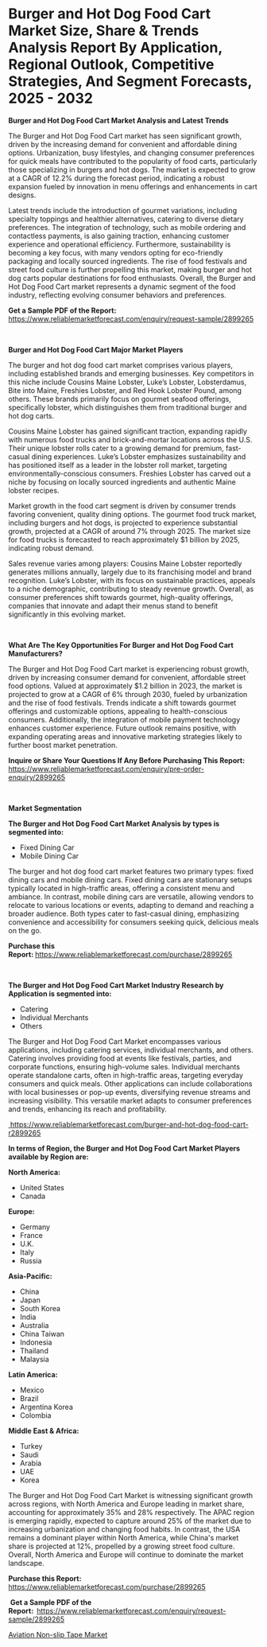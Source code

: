 <p><h1>Burger and Hot Dog Food Cart Market Size, Share & Trends Analysis Report By Application, Regional Outlook, Competitive Strategies, And Segment Forecasts, 2025 - 2032</h1></p><p><strong>Burger and Hot Dog Food Cart Market Analysis and Latest Trends</strong></p>
<p><p>The Burger and Hot Dog Food Cart market has seen significant growth, driven by the increasing demand for convenient and affordable dining options. Urbanization, busy lifestyles, and changing consumer preferences for quick meals have contributed to the popularity of food carts, particularly those specializing in burgers and hot dogs. The market is expected to grow at a CAGR of 12.2% during the forecast period, indicating a robust expansion fueled by innovation in menu offerings and enhancements in cart designs.</p><p>Latest trends include the introduction of gourmet variations, including specialty toppings and healthier alternatives, catering to diverse dietary preferences. The integration of technology, such as mobile ordering and contactless payments, is also gaining traction, enhancing customer experience and operational efficiency. Furthermore, sustainability is becoming a key focus, with many vendors opting for eco-friendly packaging and locally sourced ingredients. The rise of food festivals and street food culture is further propelling this market, making burger and hot dog carts popular destinations for food enthusiasts. Overall, the Burger and Hot Dog Food Cart market represents a dynamic segment of the food industry, reflecting evolving consumer behaviors and preferences.</p></p>
<p><strong>Get a Sample PDF of the Report:&nbsp;</strong> <a href="https://www.reliablemarketforecast.com/enquiry/request-sample/2899265?utm_campaign=3197&utm_medium=2&utm_source=Github&utm_content=ia&utm_term=15032025&utm_id=burger-and-hot-dog-food-cart">https://www.reliablemarketforecast.com/enquiry/request-sample/2899265</a></p>
<p>&nbsp;</p>
<p><strong>Burger and Hot Dog Food Cart Major Market Players</strong></p>
<p><p>The burger and hot dog food cart market comprises various players, including established brands and emerging businesses. Key competitors in this niche include Cousins Maine Lobster, Luke’s Lobster, Lobsterdamus, Bite into Maine, Freshies Lobster, and Red Hook Lobster Pound, among others. These brands primarily focus on gourmet seafood offerings, specifically lobster, which distinguishes them from traditional burger and hot dog carts.</p><p>Cousins Maine Lobster has gained significant traction, expanding rapidly with numerous food trucks and brick-and-mortar locations across the U.S. Their unique lobster rolls cater to a growing demand for premium, fast-casual dining experiences. Luke’s Lobster emphasizes sustainability and has positioned itself as a leader in the lobster roll market, targeting environmentally-conscious consumers. Freshies Lobster has carved out a niche by focusing on locally sourced ingredients and authentic Maine lobster recipes.</p><p>Market growth in the food cart segment is driven by consumer trends favoring convenient, quality dining options. The gourmet food truck market, including burgers and hot dogs, is projected to experience substantial growth, projected at a CAGR of around 7% through 2025. The market size for food trucks is forecasted to reach approximately $1 billion by 2025, indicating robust demand.</p><p>Sales revenue varies among players: Cousins Maine Lobster reportedly generates millions annually, largely due to its franchising model and brand recognition. Luke’s Lobster, with its focus on sustainable practices, appeals to a niche demographic, contributing to steady revenue growth. Overall, as consumer preferences shift towards gourmet, high-quality offerings, companies that innovate and adapt their menus stand to benefit significantly in this evolving market.</p></p>
<p>&nbsp;</p>
<p><strong>What Are The Key Opportunities For Burger and Hot Dog Food Cart Manufacturers?</strong></p>
<p><p>The Burger and Hot Dog Food Cart market is experiencing robust growth, driven by increasing consumer demand for convenient, affordable street food options. Valued at approximately $1.2 billion in 2023, the market is projected to grow at a CAGR of 6% through 2030, fueled by urbanization and the rise of food festivals. Trends indicate a shift towards gourmet offerings and customizable options, appealing to health-conscious consumers. Additionally, the integration of mobile payment technology enhances customer experience. Future outlook remains positive, with expanding operating areas and innovative marketing strategies likely to further boost market penetration.</p></p>
<p><strong>Inquire or Share Your Questions If Any Before Purchasing This Report:</strong> <a href="https://www.reliablemarketforecast.com/enquiry/pre-order-enquiry/2899265?utm_campaign=3197&utm_medium=2&utm_source=Github&utm_content=ia&utm_term=15032025&utm_id=burger-and-hot-dog-food-cart">https://www.reliablemarketforecast.com/enquiry/pre-order-enquiry/2899265</a></p>
<p>&nbsp;</p>
<p><strong>Market Segmentation</strong></p>
<p><strong>The Burger and Hot Dog Food Cart Market Analysis by types is segmented into:</strong></p>
<p><ul><li> Fixed Dining Car</li><li>Mobile Dining Car </li></ul></p>
<p><p>The burger and hot dog food cart market features two primary types: fixed dining cars and mobile dining cars. Fixed dining cars are stationary setups typically located in high-traffic areas, offering a consistent menu and ambiance. In contrast, mobile dining cars are versatile, allowing vendors to relocate to various locations or events, adapting to demand and reaching a broader audience. Both types cater to fast-casual dining, emphasizing convenience and accessibility for consumers seeking quick, delicious meals on the go.</p></p>
<p><strong>Purchase this Report:&nbsp;</strong><a href="https://www.reliablemarketforecast.com/purchase/2899265?utm_campaign=3197&utm_medium=2&utm_source=Github&utm_content=ia&utm_term=15032025&utm_id=burger-and-hot-dog-food-cart">https://www.reliablemarketforecast.com/purchase/2899265</a></p>
<p>&nbsp;</p>
<p><strong>The Burger and Hot Dog Food Cart Market Industry Research by Application is segmented into:</strong></p>
<p><ul><li> Catering</li><li>Individual Merchants</li><li>Others </li></ul></p>
<p><p>The Burger and Hot Dog Food Cart Market encompasses various applications, including catering services, individual merchants, and others. Catering involves providing food at events like festivals, parties, and corporate functions, ensuring high-volume sales. Individual merchants operate standalone carts, often in high-traffic areas, targeting everyday consumers and quick meals. Other applications can include collaborations with local businesses or pop-up events, diversifying revenue streams and increasing visibility. This versatile market adapts to consumer preferences and trends, enhancing its reach and profitability.</p></p>
<p><a href="https://www.reliablemarketforecast.com/burger-and-hot-dog-food-cart-r2899265?utm_campaign=3197&utm_medium=2&utm_source=Github&utm_content=ia&utm_term=15032025&utm_id=burger-and-hot-dog-food-cart">&nbsp;https://www.reliablemarketforecast.com/burger-and-hot-dog-food-cart-r2899265</a></p>
<p><strong>In terms of Region, the Burger and Hot Dog Food Cart Market Players available by Region are:</strong></p>
<p>
    <p> <strong> North America: </strong>
        <ul>
            <li>United States</li>
            <li>Canada</li>
        </ul>
        </p> 
    <p> <strong> Europe: </strong>
        <ul>
            <li>Germany</li>
            <li>France</li>
            <li>U.K.</li>
            <li>Italy</li>
            <li>Russia</li>
        </ul>
        </p> 
    <p> <strong> Asia-Pacific: </strong>
        <ul>
            <li>China</li>
            <li>Japan</li>
            <li>South Korea</li>
            <li>India</li>
            <li>Australia</li>
            <li>China Taiwan</li>
            <li>Indonesia</li>
            <li>Thailand</li>
            <li>Malaysia</li>
        </ul>
        </p> 
    <p> <strong> Latin America: </strong>
        <ul>
            <li>Mexico</li>
            <li>Brazil</li>
            <li>Argentina Korea</li>
            <li>Colombia</li>
        </ul>
        </p> 
    <p> <strong> Middle East & Africa: </strong>
        <ul>
            <li>Turkey</li>
            <li>Saudi</li>
            <li>Arabia</li>
            <li>UAE</li>
            <li>Korea</li>
        </ul>
    </p>
    </p>
<p><p>The Burger and Hot Dog Food Cart Market is witnessing significant growth across regions, with North America and Europe leading in market share, accounting for approximately 35% and 28% respectively. The APAC region is emerging rapidly, expected to capture around 25% of the market due to increasing urbanization and changing food habits. In contrast, the USA remains a dominant player within North America, while China's market share is projected at 12%, propelled by a growing street food culture. Overall, North America and Europe will continue to dominate the market landscape.</p></p>
<p><strong>Purchase this Report: </strong><a href="https://www.reliablemarketforecast.com/purchase/2899265?utm_campaign=3197&utm_medium=2&utm_source=Github&utm_content=ia&utm_term=15032025&utm_id=burger-and-hot-dog-food-cart">https://www.reliablemarketforecast.com/purchase/2899265</a></p>
<p>&nbsp;<strong>Get a Sample PDF of the Report:&nbsp;&nbsp;</strong><a href="https://www.reliablemarketforecast.com/enquiry/request-sample/2899265?utm_campaign=3197&utm_medium=2&utm_source=Github&utm_content=ia&utm_term=15032025&utm_id=burger-and-hot-dog-food-cart">https://www.reliablemarketforecast.com/enquiry/request-sample/2899265</a></p>
<p><strong></strong></p>
<p><p><a href="https://github.com/shadnfamoza/Market-Research-Report-List-1/blob/main/aviation-non-slip-tape-market.md?utm_campaign=3197&utm_medium=2&utm_source=Github&utm_content=ia&utm_term=15032025&utm_id=burger-and-hot-dog-food-cart">Aviation Non-slip Tape Market</a></p></p>